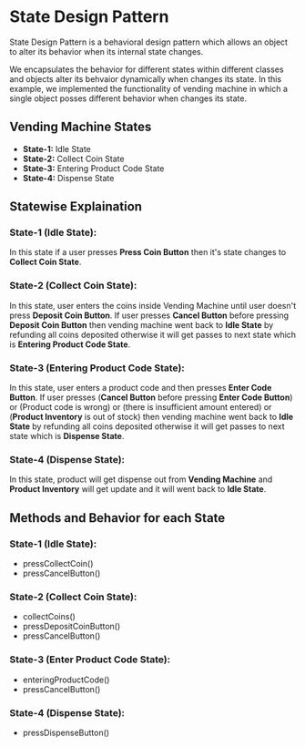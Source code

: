 # State Design Pattern

State Design Pattern is a behavioral design pattern which allows an object to alter its behavior when its internal state changes.

We encapsulates the behavior for different states within different classes and objects alter its behvaior dynamically when changes its state. In this example, we implemented the functionality of vending machine in which a single object posses different behavior when changes its state.

## Vending Machine States

* **State-1:** Idle State
* **State-2:** Collect Coin State
* **State-3:** Entering Product Code State
* **State-4:** Dispense State

## Statewise Explaination

### State-1 (Idle State):
In this state if a user presses **Press Coin Button** then it's state changes to **Collect Coin State**.

### State-2 (Collect Coin State):
In this state, user enters the coins inside Vending Machine until user doesn't press **Deposit Coin Button**. If user presses **Cancel Button** before pressing **Deposit Coin Button** then vending machine went back to **Idle State** by refunding all coins deposited otherwise it will get passes to next state which is **Entering Product Code State**.

### State-3 (Entering Product Code State):
In this state, user enters a product code and then presses **Enter Code Button**. If user presses (**Cancel Button** before pressing **Enter Code Button**) or (Product code is wrong) or (there is insufficient amount entered) or (**Product Inventory** is out of stock) then vending machine went back to **Idle State** by refunding all coins deposited otherwise it will get passes to next state which is **Dispense State**.

### State-4 (Dispense State):
In this state, product will get dispense out from **Vending Machine** and **Product Inventory** will get update and it will went back to **Idle State**.

## Methods and Behavior for each State

### State-1 (Idle State):
* pressCollectCoin()
* pressCancelButton()

### State-2 (Collect Coin State):
* collectCoins()
* pressDepositCoinButton()
* pressCancelButton()

### State-3 (Enter Product Code State):
* enteringProductCode()
* pressCancelButton()

### State-4 (Dispense State):
* pressDispenseButton()